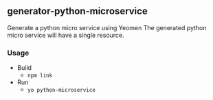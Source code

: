 ## generator-python-microservice

Generate a python micro service using Yeomen
The generated python micro service will have a single resource.

### Usage
* Build
  * ```npm link```
* Run
  * ```yo python-microservice```